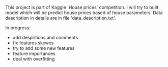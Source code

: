 This project is part of Kaggle 'House prices' competition. I will try to built model which will be predict house prices based of house parameters.
Data description in details are in file 'data_description.txt'.

In progress:
  - add despritions and comments
  - fix features skewes 
  - try to add some new features
  - feature importances
  - deal with overfitting
 
